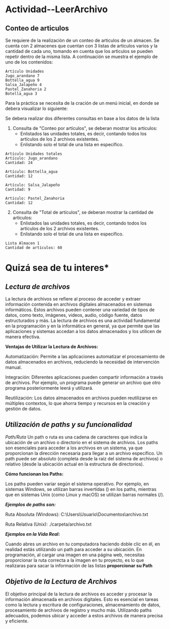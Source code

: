 # Actividad--LeerArchivo
## Conteo de articulos 

Se requiere de la realizaciòn de un conteo de articulos de un almacen. Se cuenta con 2 almacenes que cuentan con 3 listas de articulos varios y la cantidad de cada uno, tomando en cuenta que los articulos se pueden repetir dentro de la misma lista. 
A continuación se muestra el ejemplo de uno de los contenidos:


```
Artículo Unidades
Jugo_arandano 7
Bottella_agua 9
Salsa_Jalapeño 4
Pastel_Zanahoria 2
Botella_agua 3
```

Para la práctica se necesita de la cración de un menú inicial, en donde se debera visualizar lo siguiente: 


Se debera realizar dos diferentes consultas en base a los datos de la lista

  1. Consulta de "Conteo por artículos", se deberan mostrar los articulos:
     - Enlistados las unidades totales, es decir, contando todos los artículos de los 2 archivos existentes.
     - Enlistando solo el total de una lista en específico.
```
Artículo Unidades totales
Artículo: Jugo_arandano 
Cantidad: 24

Artículo: Bottella_agua 
Cantidad: 12

Artículo: Salsa_Jalapeño 
Cantidad: 9

Artículo: Pastel_Zanahoria 
Cantidad: 12

```

  2. Consulta de "Total de artículos", se deberan mostrar la cantidad de articulos:
     - Enlistados las unidades totales, es decir, contando todos los artículos de los 2 archivos existentes.
     - Enlistando solo el total de una lista en específico.
  
     
```
Lista Almacen 1
Cantidad de artículos: 60

```





# **Quizá sea de tu interes***

_Lectura de archivos_
-
La lectura de archivos se refiere al proceso de acceder y extraer información contenida en archivos digitales almacenados en sistemas informáticos. Estos archivos pueden contener una variedad de tipos de datos, como texto, imágenes, videos, audio, código fuente, datos estructurados y más. La lectura de archivos es una actividad fundamental en la programación y en la informática en general, ya que permite que las aplicaciones y sistemas accedan a los datos almacenados y los utilicen de manera efectiva.

**Ventajas de Utilizar la Lectura de Archivos:**

Automatización: Permite a las aplicaciones automatizar el procesamiento de datos almacenados en archivos, reduciendo la necesidad de intervención manual.

Integración: Diferentes aplicaciones pueden compartir información a través de archivos. Por ejemplo, un programa puede generar un archivo que otro programa posteriormente leerá y utilizará.

Reutilización: Los datos almacenados en archivos pueden reutilizarse en múltiples contextos, lo que ahorra tiempo y recursos en la creación y gestión de datos.


_Utilización de paths y su funcionalidad_
-
_Path/Ruta_
Un path o ruta es una cadena de caracteres que indica la ubicación de un archivo o directorio en el sistema de archivos. Los paths son esenciales para acceder a los archivos en un sistema, ya que proporcionan la dirección necesaria para llegar a un archivo específico. Un path puede ser absoluto (completa desde la raíz del sistema de archivos) o relativo (desde la ubicación actual en la estructura de directorios).

**Cómo funcionan los Paths:**

Los paths pueden variar según el sistema operativo. Por ejemplo, en sistemas Windows, se utilizan barras invertidas (\) en los paths, mientras que en sistemas Unix (como Linux y macOS) se utilizan barras normales (/). 

***Ejemplos de paths son:***

Ruta Absoluta (Windows): C:\Users\Usuario\Documentos\archivo.txt

Ruta Relativa (Unix): ./carpeta/archivo.txt


***_Ejemplos en la Vida Real:_***

Cuando abres un archivo en tu computadora haciendo doble clic en él, en realidad estás utilizando un path para acceder a su ubicación.
En programación, al cargar una imagen en una página web, necesitas proporcionar la ruta correcta a la imagen en tu proyecto, es lo que realizaras para sacar la información de las listas **proporcionar su Path**


_Objetivo de la Lectura de Archivos_
-
El objetivo principal de la lectura de archivos es acceder y procesar la información almacenada en archivos digitales. Esto es esencial en tareas como la lectura y escritura de configuraciones, almacenamiento de datos, procesamiento de archivos de registro y mucho más. Utilizando paths adecuados, podemos ubicar y acceder a estos archivos de manera precisa y eficiente.

